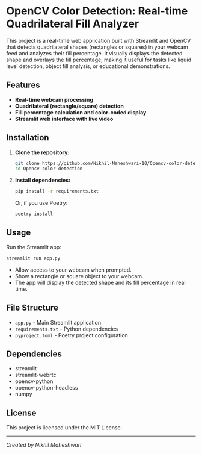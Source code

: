 # OpenCV Color Detection: Real-time Quadrilateral Fill Analyzer

This project is a real-time web application built with Streamlit and OpenCV that detects quadrilateral shapes (rectangles or squares) in your webcam feed and analyzes their fill percentage. It visually displays the detected shape and overlays the fill percentage, making it useful for tasks like liquid level detection, object fill analysis, or educational demonstrations.

## Features
- **Real-time webcam processing**
- **Quadrilateral (rectangle/square) detection**
- **Fill percentage calculation and color-coded display**
- **Streamlit web interface with live video**

## Installation

1. **Clone the repository:**
   ```sh
   git clone https://github.com/Nikhil-Maheshwari-10/Opencv-color-detection.git
   cd Opencv-color-detection
   ```

2. **Install dependencies:**
   ```sh
   pip install -r requirements.txt
   ```
   Or, if you use Poetry:
   ```sh
   poetry install
   ```

## Usage

Run the Streamlit app:
```sh
streamlit run app.py
```

- Allow access to your webcam when prompted.
- Show a rectangle or square object to your webcam.
- The app will display the detected shape and its fill percentage in real time.

## File Structure
- `app.py` - Main Streamlit application
- `requirements.txt` - Python dependencies
- `pyproject.toml` - Poetry project configuration

## Dependencies
- streamlit
- streamlit-webrtc
- opencv-python
- opencv-python-headless
- numpy

## License
This project is licensed under the MIT License.

---

*Created by Nikhil Maheshwari*

